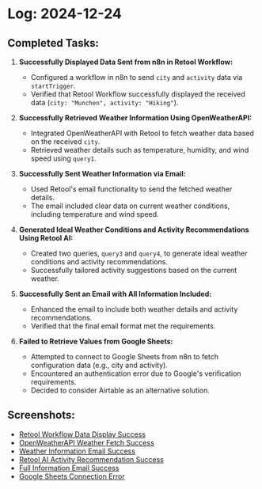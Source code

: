 # Log: 2024-12-24

## Completed Tasks:

1. **Successfully Displayed Data Sent from n8n in Retool Workflow:**

   - Configured a workflow in n8n to send `city` and `activity` data via `startTrigger`.
   - Verified that Retool Workflow successfully displayed the received data (`city: "Munchen", activity: "Hiking"`).

2. **Successfully Retrieved Weather Information Using OpenWeatherAPI:**

   - Integrated OpenWeatherAPI with Retool to fetch weather data based on the received `city`.
   - Retrieved weather details such as temperature, humidity, and wind speed using `query1`.

3. **Successfully Sent Weather Information via Email:**

   - Used Retool's email functionality to send the fetched weather details.
   - The email included clear data on current weather conditions, including temperature and wind speed.

4. **Generated Ideal Weather Conditions and Activity Recommendations Using Retool AI:**

   - Created two queries, `query3` and `query4`, to generate ideal weather conditions and activity recommendations.
   - Successfully tailored activity suggestions based on the current weather.

5. **Successfully Sent an Email with All Information Included:**

   - Enhanced the email to include both weather details and activity recommendations.
   - Verified that the final email format met the requirements.

6. **Failed to Retrieve Values from Google Sheets:**
   - Attempted to connect to Google Sheets from n8n to fetch configuration data (e.g., city and activity).
   - Encountered an authentication error due to Google's verification requirements.
   - Decided to consider Airtable as an alternative solution.

## Screenshots:

- [Retool Workflow Data Display Success](../screenshots/retool-workflow-data-success.png)
- [OpenWeatherAPI Weather Fetch Success](../screenshots/openweatherapi-success.png)
- [Weather Information Email Success](../screenshots/weather-email-success.png)
- [Retool AI Activity Recommendation Success](../screenshots/retool-ai-activity-recommendation.png)
- [Full Information Email Success](../screenshots/full-email-success.png)
- [Google Sheets Connection Error](../screenshots/google-sheets-error.png)

